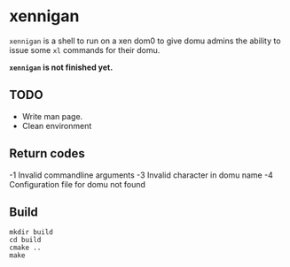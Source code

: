 xennigan
========

`xennigan` is a shell to run on a xen dom0 to give domu admins the ability
to issue some `xl` commands for their domu.

**`xennigan` is not finished yet.**


TODO
----

- Write man page.
- Clean environment


Return codes
------------

-1 Invalid commandline arguments
-3 Invalid character in domu name
-4 Configuration file for domu not found

Build
-----

    mkdir build
    cd build
    cmake ..
    make
